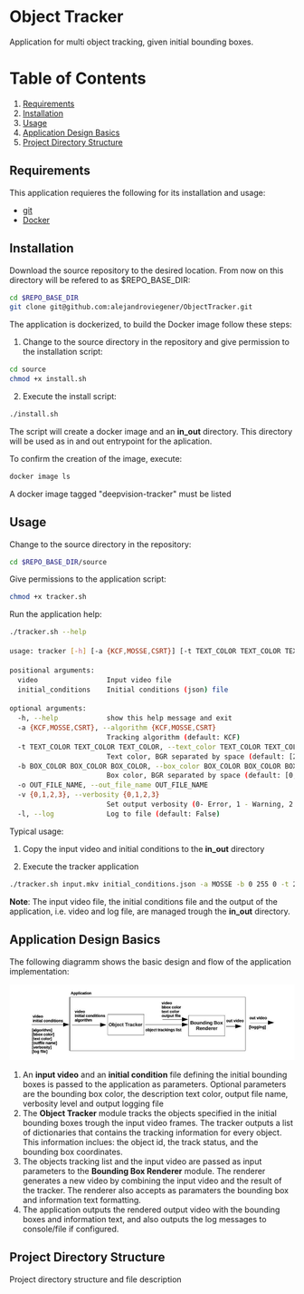 # Object Tracker

Application for multi object tracking, given initial bounding boxes.


# Table of Contents
1. [Requirements](#requirements)
2. [Installation](#installation)
3. [Usage](#usage)
4. [Application Design Basics](#design)
5. [Project Directory Structure](#structure)


## Requirements  <a name="requirements"></a>

This application requieres the following for its installation and usage:

* [git][git] 
* [Docker][docker]


[git]: https://git-scm.com/
[docker]: https://www.docker.com/   

## Installation <a name="installation"></a>

Download the source repository to the desired location. From now on this directory will be refered to as $REPO_BASE_DIR: 

```bash
cd $REPO_BASE_DIR
git clone git@github.com:alejandroviegener/ObjectTracker.git
```

The application is dockerized, to build the Docker image follow these steps:

1) Change to the source directory in the repository and give permission to the installation script:

```bash
cd source
chmod +x install.sh
```

2) Execute the install script:

```bash
./install.sh
```

The script will create a docker image and an **in_out** directory. This directory will be used as in and out entrypoint for the aplication. 

To confirm the creation of the image, execute:

```bash
docker image ls
```

A docker image tagged "deepvision-tracker" must be listed

## Usage <a name="usage"></a>

Change to the source directory in the repository:

```bash
cd $REPO_BASE_DIR/source
```

Give permissions to the application script:

```bash
chmod +x tracker.sh
```

Run the application help:

```bash
./tracker.sh --help

usage: tracker [-h] [-a {KCF,MOSSE,CSRT}] [-t TEXT_COLOR TEXT_COLOR TEXT_COLOR] [-b BOX_COLOR BOX_COLOR BOX_COLOR] [-o OUT_FILE_NAME] [-v {0,1,2,3}] [-l] video initial_conditions

positional arguments:
  video                 Input video file
  initial_conditions    Initial conditions (json) file

optional arguments:
  -h, --help            show this help message and exit
  -a {KCF,MOSSE,CSRT}, --algorithm {KCF,MOSSE,CSRT}
                        Tracking algorithm (default: KCF)
  -t TEXT_COLOR TEXT_COLOR TEXT_COLOR, --text_color TEXT_COLOR TEXT_COLOR TEXT_COLOR
                        Text color, BGR separated by space (default: [255, 255, 255])
  -b BOX_COLOR BOX_COLOR BOX_COLOR, --box_color BOX_COLOR BOX_COLOR BOX_COLOR
                        Box color, BGR separated by space (default: [0, 255, 0])
  -o OUT_FILE_NAME, --out_file_name OUT_FILE_NAME
  -v {0,1,2,3}, --verbosity {0,1,2,3}
                        Set output verbosity (0- Error, 1 - Warning, 2 - Info, 3 - Debug) (default: 2)
  -l, --log             Log to file (default: False)
```

Typical usage:

1) Copy the input video and initial conditions to the **in_out** directory

2) Execute the tracker application

```bash
./tracker.sh input.mkv initial_conditions.json -a MOSSE -b 0 255 0 -t 255 255 255 -o output -v 3 --log
```

**Note**: The input video file, the initial conditions file and the output of the application, i.e. video and log file, are managed trough the **in_out** directory.

## Application Design Basics <a name="design"></a>

The following diagramm shows the basic design and flow of the application implementation:

![Application Workflow](./img/app-diagramm.jpg)


1) An **input video** and an **initial condition** file defining the initial bounding boxes is passed to the application as parameters. Optional parameters are the bounding box color, the description text color, output file name, verbosity level and output logging file
2) The **Object Tracker** module tracks the objects specified in the initial bounding boxes trough the input video frames. The tracker outputs a list of dictionaries that contains the tracking information for every object. This information inclues: the object id, the track status, and the bounding box coordinates.
3) The objects tracking list and the input video are passed as input parameters to the **Bounding Box Renderer** module. The renderer generates a new video by combining the input video and the result of the tracker. The renderer also accepts as paramaters the bounding box and information text formatting.
4) The application outputs the rendered output video with the bounding boxes and information text, and also outputs the log messages to console/file if configured.


## Project Directory Structure <a name="structure"></a>

Project directory structure and file description
